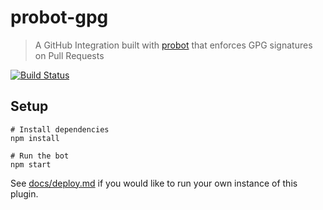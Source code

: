 # probot-gpg

> A GitHub Integration built with [probot](https://github.com/probot/probot) that enforces GPG signatures on Pull Requests

[![Build Status](https://travis-ci.com/jarrodldavis/probot-gpg.svg?token=kt4sesdfXg3h6zxmjGuo&branch=develop)](https://travis-ci.com/jarrodldavis/probot-gpg)

## Setup

```
# Install dependencies
npm install

# Run the bot
npm start
```

See [docs/deploy.md](docs/deploy.md) if you would like to run your own instance of this plugin.
